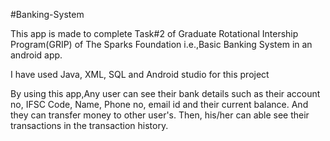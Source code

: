 #Banking-System

This app is made to complete Task#2 of Graduate Rotational Intership Program(GRIP) of The Sparks Foundation i.e.,Basic Banking System in an android app.

I have used Java, XML, SQL and Android studio for this project

By using this app,Any user can see their bank details such as their account no, IFSC Code, Name, Phone no, email id and their current balance. And they can transfer money to other user's. Then, his/her can able see their transactions in the transaction history.

